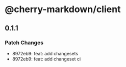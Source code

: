 # @cherry-markdown/client

## 0.1.1

### Patch Changes

- 8972eb9: feat: add changesets
- 8972eb9: feat: add changeset ci
